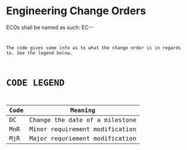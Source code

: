 # Engineering Change Orders

ECOs shall be named as such: EC<number>-<date>-<code>

The code gives some info as to what the change order is in regards to. See the legend below.

# CODE LEGEND

| Code | Meaning |
| ---- | ------- |
| DC | Change the date of a milestone |
| MnR | Minor requirement modification | 
| MjR | Major requriement modification |